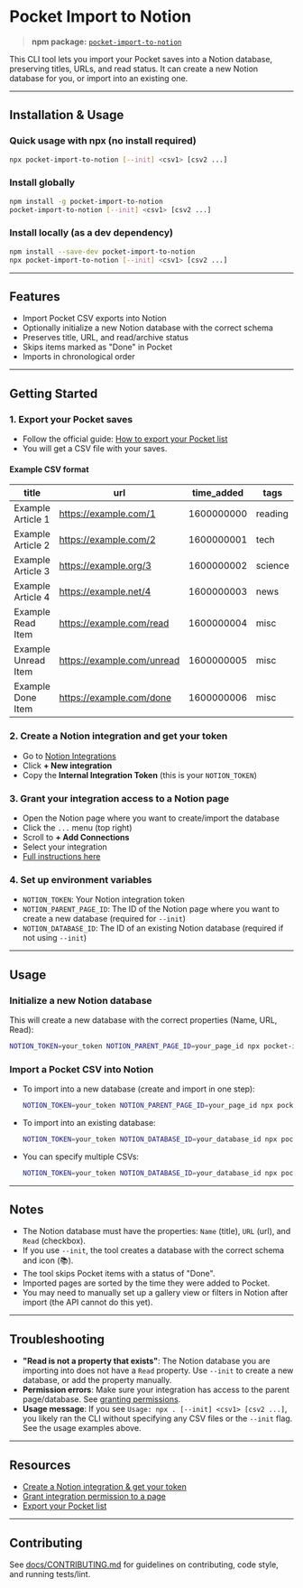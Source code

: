 # Pocket Import to Notion

> **npm package:** [`pocket-import-to-notion`](https://www.npmjs.com/package/pocket-import-to-notion)

This CLI tool lets you import your Pocket saves into a Notion database, preserving titles, URLs, and read status. It can create a new Notion database for you, or import into an existing one.

---

## Installation & Usage

### Quick usage with npx (no install required)

```sh
npx pocket-import-to-notion [--init] <csv1> [csv2 ...]
```

### Install globally

```sh
npm install -g pocket-import-to-notion
pocket-import-to-notion [--init] <csv1> [csv2 ...]
```

### Install locally (as a dev dependency)

```sh
npm install --save-dev pocket-import-to-notion
npx pocket-import-to-notion [--init] <csv1> [csv2 ...]
```

---

## Features
- Import Pocket CSV exports into Notion
- Optionally initialize a new Notion database with the correct schema
- Preserves title, URL, and read/archive status
- Skips items marked as "Done" in Pocket
- Imports in chronological order

---

## Getting Started

### 1. **Export your Pocket saves**
- Follow the official guide: [How to export your Pocket list](https://support.mozilla.org/en-US/kb/exporting-your-pocket-list)
- You will get a CSV file with your saves.

#### Example CSV format

| title                 | url                        | time_added   | tags      | status   |
|-----------------------|----------------------------|--------------|-----------|----------|
| Example Article 1     | https://example.com/1      | 1600000000   | reading   | archive  |
| Example Article 2     | https://example.com/2      | 1600000001   | tech      | unread   |
| Example Article 3     | https://example.org/3      | 1600000002   | science   | archive  |
| Example Article 4     | https://example.net/4      | 1600000003   | news      | unread   |
| Example Read Item     | https://example.com/read   | 1600000004   | misc      | archive  |
| Example Unread Item   | https://example.com/unread | 1600000005   | misc      | unread   |
| Example Done Item     | https://example.com/done   | 1600000006   | misc      | Done     |

### 2. **Create a Notion integration and get your token**
- Go to [Notion Integrations](https://www.notion.so/profile/integrations)
- Click **+ New integration**
- Copy the **Internal Integration Token** (this is your `NOTION_TOKEN`)

### 3. **Grant your integration access to a Notion page**
- Open the Notion page where you want to create/import the database
- Click the `...` menu (top right)
- Scroll to **+ Add Connections**
- Select your integration
- [Full instructions here](https://developers.notion.com/docs/create-a-notion-integration#give-your-integration-page-permissions)

### 4. **Set up environment variables**
- `NOTION_TOKEN`: Your Notion integration token
- `NOTION_PARENT_PAGE_ID`: The ID of the Notion page where you want to create a new database (required for `--init`)
- `NOTION_DATABASE_ID`: The ID of an existing Notion database (required if not using `--init`)

---

## Usage

### **Initialize a new Notion database**
This will create a new database with the correct properties (Name, URL, Read):

```sh
NOTION_TOKEN=your_token NOTION_PARENT_PAGE_ID=your_page_id npx pocket-import-to-notion --init
```

### **Import a Pocket CSV into Notion**
- To import into a new database (create and import in one step):
  ```sh
  NOTION_TOKEN=your_token NOTION_PARENT_PAGE_ID=your_page_id npx pocket-import-to-notion --init mypocket.csv
  ```
- To import into an existing database:
  ```sh
  NOTION_TOKEN=your_token NOTION_DATABASE_ID=your_database_id npx pocket-import-to-notion mypocket.csv
  ```
- You can specify multiple CSVs:
  ```sh
  NOTION_TOKEN=your_token NOTION_DATABASE_ID=your_database_id npx pocket-import-to-notion mypocket1.csv mypocket2.csv
  ```

---

## Notes
- The Notion database must have the properties: `Name` (title), `URL` (url), and `Read` (checkbox).
- If you use `--init`, the tool creates a database with the correct schema and icon (📚).
- The tool skips Pocket items with a status of "Done".
- Imported pages are sorted by the time they were added to Pocket.
- You may need to manually set up a gallery view or filters in Notion after import (the API cannot do this yet).

---

## Troubleshooting
- **"Read is not a property that exists"**: The Notion database you are importing into does not have a `Read` property. Use `--init` to create a new database, or add the property manually.
- **Permission errors**: Make sure your integration has access to the parent page/database. See [granting permissions](https://developers.notion.com/docs/create-a-notion-integration#give-your-integration-page-permissions).
- **Usage message**: If you see `Usage: npx . [--init] <csv1> [csv2 ...]`, you likely ran the CLI without specifying any CSV files or the `--init` flag. See the usage examples above.

---

## Resources
- [Create a Notion integration & get your token](https://www.notion.so/profile/integrations)
- [Grant integration permission to a page](https://developers.notion.com/docs/create-a-notion-integration#give-your-integration-page-permissions)
- [Export your Pocket list](https://support.mozilla.org/en-US/kb/exporting-your-pocket-list)

---

## Contributing

See [docs/CONTRIBUTING.md](docs/CONTRIBUTING.md) for guidelines on contributing, code style, and running tests/lint. 